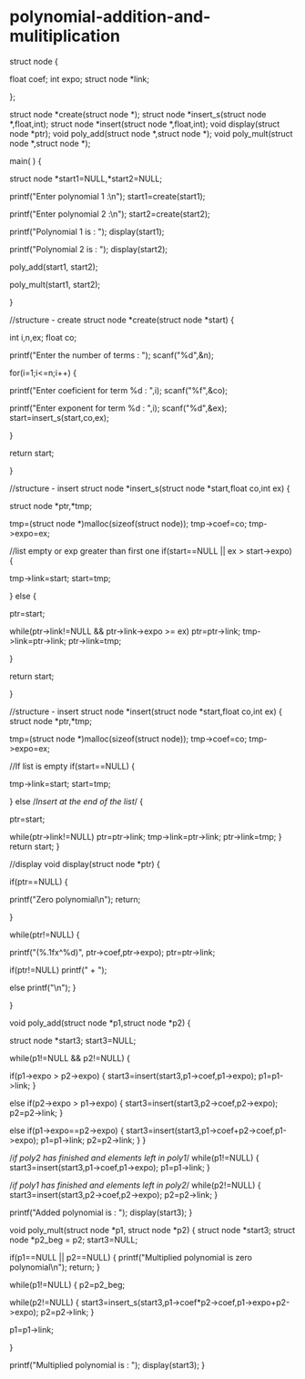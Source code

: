 # polynomial-addition-and-mulitiplication
struct node
{

float coef;
int expo;
struct node *link;
 
};

struct node *create(struct node *);
struct node *insert_s(struct node *,float,int);
struct node *insert(struct node *,float,int);
void display(struct node *ptr);
void poly_add(struct node *,struct node *);
void poly_mult(struct node *,struct node *);

main( )
{
 
 struct node *start1=NULL,*start2=NULL;
 
 printf("Enter polynomial 1 :\n");
 start1=create(start1);
 
 printf("Enter polynomial 2 :\n");
 start2=create(start2);
 
 printf("Polynomial 1 is : ");
 display(start1);
 
 printf("Polynomial 2 is : ");
 display(start2);
 
 poly_add(start1, start2);
 
 poly_mult(start1, start2);
 
}

//structure - create
struct node *create(struct node *start)
{
 
 int i,n,ex;
 float co;
 
 printf("Enter the number of terms : ");
 scanf("%d",&n);
 
 for(i=1;i<=n;i++)
 {
 
 printf("Enter coeficient for term %d : ",i);
 scanf("%f",&co);
 
 printf("Enter exponent for term %d : ",i);
 scanf("%d",&ex);
 start=insert_s(start,co,ex);
 
}
 
 return start;
 
}

//structure - insert
struct node *insert_s(struct node *start,float co,int ex)
{
 
 struct node *ptr,*tmp;
 
 tmp=(struct node *)malloc(sizeof(struct node));
 tmp->coef=co;
 tmp->expo=ex;
 
 //list empty or exp greater than first one
 if(start==NULL || ex > start->expo)
 {
 
 tmp->link=start;
 start=tmp;
 
 }
 else
 {
 
 ptr=start;
 
 while(ptr->link!=NULL && ptr->link->expo >= ex)
 ptr=ptr->link;
 tmp->link=ptr->link;
 ptr->link=tmp;
 
}
 
 return start;
 
}

//structure - insert
struct node *insert(struct node *start,float co,int ex)
{
 struct node *ptr,*tmp;
 
 tmp=(struct node *)malloc(sizeof(struct node));
 tmp->coef=co;
 tmp->expo=ex;
 
 //If list is empty
 if(start==NULL)
 {
 
 tmp->link=start;
 start=tmp;
 
 }
 else /*Insert at the end of the list*/
 {
 
 ptr=start;
 
 while(ptr->link!=NULL)
 ptr=ptr->link;
 tmp->link=ptr->link;
 ptr->link=tmp;
 }
 return start;
}

//display
void display(struct node *ptr)
{
 
 if(ptr==NULL)
 {
 
 printf("Zero polynomial\n");
 return;
 
 }
 
 while(ptr!=NULL)
 {
 
 printf("(%.1fx^%d)", ptr->coef,ptr->expo);
 ptr=ptr->link;
 
 if(ptr!=NULL)
 printf(" + ");
 
 else
 printf("\n");
 }
 
}





 
void poly_add(struct node *p1,struct node *p2)
{
 
 struct node *start3;
 start3=NULL;
 
 while(p1!=NULL && p2!=NULL)
 {
 
 if(p1->expo > p2->expo)
 {
 start3=insert(start3,p1->coef,p1->expo);
 p1=p1->link;
 }
 
 else if(p2->expo > p1->expo)
 {
 start3=insert(start3,p2->coef,p2->expo);
 p2=p2->link;
 }
 
 else if(p1->expo==p2->expo)
 {
 start3=insert(start3,p1->coef+p2->coef,p1->expo);
 p1=p1->link;
 p2=p2->link;
 }
 }
 
 /*if poly2 has finished and elements left in poly1*/
 while(p1!=NULL)
 {
 start3=insert(start3,p1->coef,p1->expo);
 p1=p1->link;
 }
 
 /*if poly1 has finished and elements left in poly2*/
 while(p2!=NULL)
 {
 start3=insert(start3,p2->coef,p2->expo);
 p2=p2->link;
 }
 
 printf("Added polynomial is : ");
 display(start3);
}

void poly_mult(struct node *p1, struct node *p2)
{
 struct node *start3;
 struct node *p2_beg = p2;
 start3=NULL;
 
 if(p1==NULL || p2==NULL)
 {
 printf("Multiplied polynomial is zero polynomial\n");
 return;
 }
 
 while(p1!=NULL)
 {
 p2=p2_beg;
 
 while(p2!=NULL)
 {
 start3=insert_s(start3,p1->coef*p2->coef,p1->expo+p2->expo);
 p2=p2->link;
 }
 
 p1=p1->link;
 
 }
 
 printf("Multiplied polynomial is : ");
 display(start3);
}
